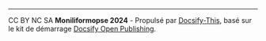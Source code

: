 ---
CC BY NC SA **Moniliformopse 2024** - Propulsé par [Docsify-This](https://docsify-this.net/), basé sur le kit de démarrage [Docsify Open Publishing](https://github.com/hibbitts-design/docsify-open-publishing-starter-kit).
